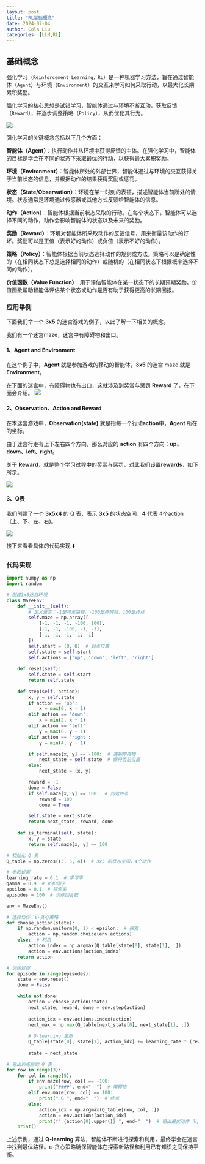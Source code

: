 ```yaml
---
layout: post
title: "RL基础概念"
date: 2024-07-04
author: Cola Liu
categories: [LLM,RL]
---
```


## 基础概念


强化学习（`Reinforcement Learning，RL`）是一种机器学习方法，旨在通过智能体（`Agent`）与环境（`Environment`）的交互来学习如何采取行动，以最大化长期累积奖励。

强化学习的核心思想是试错学习，智能体通过与环境不断互动，获取反馈（`Reward`），并逐步调整策略（`Policy`），从而优化其行为。



<img src="/assets/imgs/ai/llm/RL/rl.png"/>

强化学习的关键概念包括以下几个方面：

**智能体（Agent）**：执行动作并从环境中获得反馈的主体。在强化学习中，智能体的目标是学会在不同的状态下采取最优的行动，以获得最大累积奖励。

**环境（Environment）**：智能体所处的外部世界，智能体通过与环境的交互获得关于当前状态的信息，并根据动作的结果获得奖励或惩罚。

**状态（State/Observation）**：环境在某一时刻的表征，描述智能体当前所处的情境。状态通常是环境通过传感器或其他方式反馈给智能体的信息。

**动作（Action）**：智能体根据当前状态采取的行动。在每个状态下，智能体可以选择不同的动作，动作会影响智能体的状态以及未来的奖励。

**奖励（Reward）**：环境对智能体所采取动作的反馈信号，用来衡量该动作的好坏。奖励可以是正值（表示好的动作）或负值（表示不好的动作）。

**策略（Policy）**：智能体根据当前状态选择动作的规则或方法。策略可以是确定性的（在相同状态下总是选择相同的动作）或随机的（在相同状态下根据概率选择不同的动作）。

**价值函数（Value Function）**：用于评估智能体在某一状态下的长期预期奖励。价值函数帮助智能体评估某个状态或动作是否有助于获得更高的长期回报。


### 应用举例

下面我们举一个 **3x5** 的迷宫游戏的例子，以此了解一下相关的概念。

我们有一个迷宫maze，迷宫中有障碍物和出口。

#### 1、Agent and Environment
在这个例子中，**Agent** 就是参加游戏的移动的智能体，**3x5** 的迷宫 maze 就是 **Environment**。

在下面的迷宫中，有障碍物也有出口，这就涉及到奖赏与惩罚 **Reward** 了，在下面会介绍。
<img src="/assets/imgs/ai/llm/RL/env_agent.png"/>

#### 2、Observation、Action and Reward
在本迷宫游戏中，**Observation(state)** 就是指每一个行动**action**中，**Agent** 所在的坐标。

由于迷宫行走有上下左右四个方向，那么对应的 **action** 有四个方向：**up、down、left、right**。

关于 **Reward**，就是整个学习过程中的奖赏与惩罚，对此我们设置**rewards**，如下所示。      


<img src="/assets/imgs/ai/llm/RL/state_action_reward.png"/>

#### 3、Q表

我们创建了一个 **3x5x4** 的 Q 表，表示 **3x5** 的状态空间，**4** 代表 4个action（上、下、左、右)。

<img src="/assets/imgs/ai/llm/RL/q-learning/q-table.png"/>


接下来看看具体的代码实现 ⬇️
### 代码实现
```python
import numpy as np
import random

# 创建3x5迷宫环境
class MazeEnv:
    def __init__(self):
        # 定义迷宫：-1是可走路径，-100是障碍物，100是终点
        self.maze = np.array([
            [-1, -1, -1, -100, 100],
            [-1, -1, -100, -1, -1],
            [-1, -1, -1, -1, -1]
        ])
        self.start = (0, 0)  # 起点位置
        self.state = self.start
        self.actions = ['up', 'down', 'left', 'right']
    
    def reset(self):
        self.state = self.start
        return self.state
    
    def step(self, action):
        x, y = self.state
        if action == 'up':
            x = max(0, x - 1)
        elif action == 'down':
            x = min(2, x + 1)
        elif action == 'left':
            y = max(0, y - 1)
        elif action == 'right':
            y = min(4, y + 1)

        if self.maze[x, y] == -100:  # 遇到障碍物
            next_state = self.state  # 保持当前位置
        else:
            next_state = (x, y)

        reward = -1
        done = False
        if self.maze[x, y] == 100:  # 到达终点
            reward = 100
            done = True

        self.state = next_state
        return next_state, reward, done
    
    def is_terminal(self, state):
        x, y = state
        return self.maze[x, y] == 100

# 初始化 Q 表
Q_table = np.zeros((3, 5, 4))  # 3x5 的状态空间，4个动作

# 参数设置
learning_rate = 0.1  # 学习率
gamma = 0.9  # 折扣因子
epsilon = 0.1  # 探索率
episodes = 100  # 训练回合数

env = MazeEnv()

# 选择动作：ε-贪心策略
def choose_action(state):
    if np.random.uniform(0, 1) < epsilon:  # 探索
        action = np.random.choice(env.actions)
    else:  # 利用
        action_index = np.argmax(Q_table[state[0], state[1], :])
        action = env.actions[action_index]
    return action

# 训练过程
for episode in range(episodes):
    state = env.reset()
    done = False

    while not done:
        action = choose_action(state)
        next_state, reward, done = env.step(action)
        
        action_idx = env.actions.index(action)
        next_max = np.max(Q_table[next_state[0], next_state[1], :])
        
        # Q-learning 更新
        Q_table[state[0], state[1], action_idx] += learning_rate * (reward + gamma * next_max - Q_table[state[0], state[1], action_idx])
        
        state = next_state

# 输出训练后的 Q 表
for row in range(3):
    for col in range(5):
        if env.maze[row, col] == -100:
            print("####", end="  ")  # 障碍物
        elif env.maze[row, col] == 100:
            print(" G ", end="  ")  # 终点
        else:
            action_idx = np.argmax(Q_table[row, col, :])
            action = env.actions[action_idx]
            print(f" {action[0].upper()} ", end="  ")  # 输出最优动作（U,D,L,R）
    print()

```


上述示例，通过 **Q-learning** 算法，智能体不断进行探索和利用，最终学会在迷宫中找到最优路径。ε-贪心策略确保智能体在探索新路径和利用已有知识之间保持平衡。